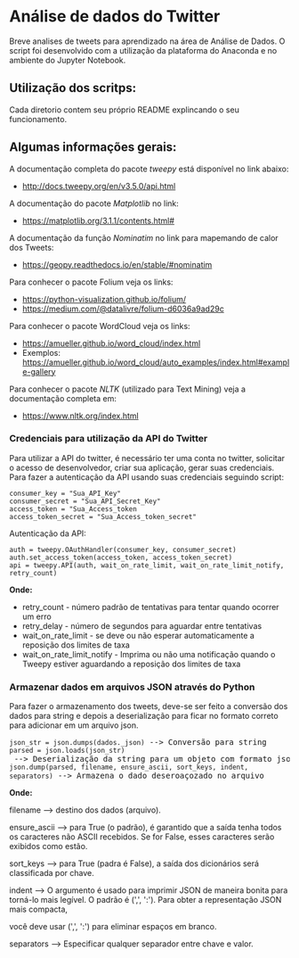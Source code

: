 # Análise de dados do Twitter
Breve analises de tweets para aprendizado na área de Análise de Dados. O script foi desenvolvido com a utilização da plataforma do Anaconda e no ambiente do Jupyter Notebook.

## Utilização dos scritps:
Cada diretorio contem seu próprio README explincando o seu funcionamento.

## Algumas informações gerais:
 A documentação completa do pacote *tweepy* está disponível no link abaixo:
 * http://docs.tweepy.org/en/v3.5.0/api.html
 
 A documentação do pacote *Matplotlib* no link:
 * https://matplotlib.org/3.1.1/contents.html#
 
 A documentação da função *Nominatim* no link para mapemando de calor dos Tweets:
 * https://geopy.readthedocs.io/en/stable/#nominatim
 
 Para conhecer o pacote Folium veja os links:
 * https://python-visualization.github.io/folium/
 * https://medium.com/@datalivre/folium-d6036a9ad29c

 Para conhecer o pacote WordCloud veja os links:
 * https://amueller.github.io/word_cloud/index.html
 * Exemplos: https://amueller.github.io/word_cloud/auto_examples/index.html#example-gallery

 Para conhecer o pacote *NLTK* (utilizado para Text Mining) veja a documentação completa em:
 * https://www.nltk.org/index.html

### Credenciais para utilização da API do Twitter

Para utilizar a API do twitter, é necessário ter uma conta no twitter, solicitar o acesso de desenvolvedor, criar sua aplicação, gerar suas credenciais.
Para fazer a autenticação da API usando suas credenciais seguindo script:

<pre>
<code>consumer_key = "Sua_API_Key"</code>
<code>consumer_secret = "Sua_API_Secret_Key"</code>
<code>access_token = "Sua_Access_token</code>
<code>access_token_secret = "Sua_Access_token_secret"</code>
</pre>

Autenticação da API:

<pre>
<code>auth = tweepy.OAuthHandler(consumer_key, consumer_secret)</code>
<code>auth.set_access_token(access_token, access_token_secret)</code>
<code>api = tweepy.API(auth, wait_on_rate_limit, wait_on_rate_limit_notify, retry_count)</code>
</pre>

 **Onde:**
 * retry_count - número padrão de tentativas para tentar quando ocorrer um erro
 * retry_delay - número de segundos para aguardar entre tentativas
 * wait_on_rate_limit - se deve ou não esperar automaticamente a reposição dos limites de taxa
 * wait_on_rate_limit_notify - Imprima ou não uma notificação quando o Tweepy estiver aguardando a reposição dos limites de taxa

### Armazenar dados em arquivos JSON através do Python
Para fazer o armazenamento dos tweets, deve-se ser feito a conversão dos dados para string e depois a deserialização para ficar no formato correto para adicionar
em um arquivo json.

<pre>
<code>json_str = json.dumps(dados._json)</code> --> Conversão para string
<code>parsed = json.loads(json_str)</code> --> Deserialização da string para um objeto com formato json
<code>json.dump(parsed, filename, ensure_ascii, sort_keys, indent, separators)</code> --> Armazena o dado deseroaçozado no arquivo
</pre>

**Onde:**

<p>filename     --> destino dos dados (arquivo).</p>
<p>ensure_ascii --> para True (o padrão), é garantido que a saída tenha todos os caracteres não ASCII recebidos. Se for False, esses caracteres serão exibidos como estão.</p>
<p>sort_keys    --> para True (padra é False), a saída dos dicionários será classificada por chave.</p>
<p>indent       --> O argumento é usado para imprimir JSON de maneira bonita para torná-lo mais legível. O padrão é (',', ':'). Para obter a representação JSON mais compacta, <p>você deve usar (',', ':') para eliminar espaços em branco.</p>
<p>separators   --> Especificar qualquer separador entre chave e valor.</p>

